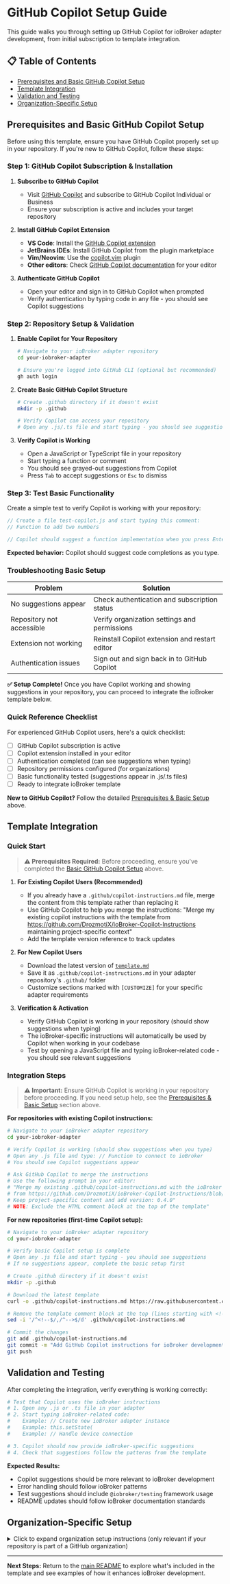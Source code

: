 # GitHub Copilot Setup Guide

This guide walks you through setting up GitHub Copilot for ioBroker adapter development, from initial subscription to template integration.

## 📋 Table of Contents

- [Prerequisites and Basic GitHub Copilot Setup](#prerequisites-and-basic-github-copilot-setup)
- [Template Integration](#template-integration)
- [Validation and Testing](#validation-and-testing)
- [Organization-Specific Setup](#organization-specific-setup)

## Prerequisites and Basic GitHub Copilot Setup

Before using this template, ensure you have GitHub Copilot properly set up in your repository. If you're new to GitHub Copilot, follow these steps:

### Step 1: GitHub Copilot Subscription & Installation

1. **Subscribe to GitHub Copilot**
   - Visit [GitHub Copilot](https://github.com/features/copilot) and subscribe to GitHub Copilot Individual or Business
   - Ensure your subscription is active and includes your target repository

2. **Install GitHub Copilot Extension**
   - **VS Code**: Install the [GitHub Copilot extension](https://marketplace.visualstudio.com/items?itemName=GitHub.copilot)
   - **JetBrains IDEs**: Install GitHub Copilot from the plugin marketplace
   - **Vim/Neovim**: Use the [copilot.vim](https://github.com/github/copilot.vim) plugin
   - **Other editors**: Check [GitHub Copilot documentation](https://docs.github.com/en/copilot) for your editor

3. **Authenticate GitHub Copilot**
   - Open your editor and sign in to GitHub Copilot when prompted
   - Verify authentication by typing code in any file - you should see Copilot suggestions

### Step 2: Repository Setup & Validation

1. **Enable Copilot for Your Repository**
   ```bash
   # Navigate to your ioBroker adapter repository
   cd your-iobroker-adapter
   
   # Ensure you're logged into GitHub CLI (optional but recommended)
   gh auth login
   ```

2. **Create Basic GitHub Copilot Structure**
   ```bash
   # Create .github directory if it doesn't exist
   mkdir -p .github
   
   # Verify Copilot can access your repository
   # Open any .js/.ts file and start typing - you should see suggestions
   ```

3. **Verify Copilot is Working**
   - Open a JavaScript or TypeScript file in your repository
   - Start typing a function or comment
   - You should see grayed-out suggestions from Copilot
   - Press `Tab` to accept suggestions or `Esc` to dismiss

### Step 3: Test Basic Functionality

Create a simple test to verify Copilot is working with your repository:

```javascript
// Create a file test-copilot.js and start typing this comment:
// Function to add two numbers

// Copilot should suggest a function implementation when you press Enter
```

**Expected behavior:** Copilot should suggest code completions as you type.

### Troubleshooting Basic Setup

| Problem | Solution |
|---------|----------|
| No suggestions appear | Check authentication and subscription status |
| Repository not accessible | Verify organization settings and permissions |
| Extension not working | Reinstall Copilot extension and restart editor |
| Authentication issues | Sign out and sign back in to GitHub Copilot |

**✅ Setup Complete!** Once you have Copilot working and showing suggestions in your repository, you can proceed to integrate the ioBroker template below.

### Quick Reference Checklist

For experienced GitHub Copilot users, here's a quick checklist:

- [ ] GitHub Copilot subscription is active
- [ ] Copilot extension installed in your editor
- [ ] Authentication completed (can see suggestions when typing)
- [ ] Repository permissions configured (for organizations)
- [ ] Basic functionality tested (suggestions appear in .js/.ts files)
- [ ] Ready to integrate ioBroker template

**New to GitHub Copilot?** Follow the detailed [Prerequisites & Basic Setup](#prerequisites-and-basic-github-copilot-setup) above.

## Template Integration

### Quick Start

> **⚠️ Prerequisites Required:** Before proceeding, ensure you've completed the [Basic GitHub Copilot Setup](#prerequisites-and-basic-github-copilot-setup) above.

1. **For Existing Copilot Users (Recommended)**
   - If you already have a `.github/copilot-instructions.md` file, merge the content from this template rather than replacing it
   - Use GitHub Copilot to help you merge the instructions: "Merge my existing copilot instructions with the template from https://github.com/DrozmotiX/ioBroker-Copilot-Instructions maintaining project-specific context"
   - Add the template version reference to track updates

2. **For New Copilot Users**
   - Download the latest version of [`template.md`](../template.md)
   - Save it as `.github/copilot-instructions.md` in your adapter repository's `.github/` folder
   - Customize sections marked with `[CUSTOMIZE]` for your specific adapter requirements

3. **Verification & Activation**
   - Verify GitHub Copilot is working in your repository (should show suggestions when typing)
   - The ioBroker-specific instructions will automatically be used by Copilot when working in your codebase
   - Test by opening a JavaScript file and typing ioBroker-related code - you should see relevant suggestions

### Integration Steps

> **⚠️ Important:** Ensure GitHub Copilot is working in your repository before proceeding. If you need setup help, see the [Prerequisites & Basic Setup](#prerequisites-and-basic-github-copilot-setup) section above.

**For repositories with existing Copilot instructions:**
```bash
# Navigate to your ioBroker adapter repository
cd your-iobroker-adapter

# Verify Copilot is working (should show suggestions when you type)
# Open any .js file and type: // Function to connect to ioBroker
# You should see Copilot suggestions appear

# Ask GitHub Copilot to merge the instructions
# Use the following prompt in your editor:
# "Merge my existing .github/copilot-instructions.md with the ioBroker template 
# from https://github.com/DrozmotiX/ioBroker-Copilot-Instructions/blob/main/template.md
# Keep project-specific content and add version: 0.4.0"
# NOTE: Exclude the HTML comment block at the top of the template"
```

**For new repositories (first-time Copilot setup):**
```bash
# Navigate to your ioBroker adapter repository
cd your-iobroker-adapter

# Verify basic Copilot setup is complete
# Open any .js file and start typing - you should see suggestions
# If no suggestions appear, complete the basic setup first

# Create .github directory if it doesn't exist
mkdir -p .github

# Download the latest template
curl -o .github/copilot-instructions.md https://raw.githubusercontent.com/DrozmotiX/ioBroker-Copilot-Instructions/main/template.md

# Remove the template comment block at the top (lines starting with <!--)
sed -i '/^<!--$/,/^-->$/d' .github/copilot-instructions.md

# Commit the changes
git add .github/copilot-instructions.md
git commit -m "Add GitHub Copilot instructions for ioBroker development"
git push
```

## Validation and Testing

After completing the integration, verify everything is working correctly:

```bash
# Test that Copilot uses the ioBroker instructions
# 1. Open any .js or .ts file in your adapter
# 2. Start typing ioBroker-related code:
#    Example: // Create new ioBroker adapter instance
#    Example: this.setState(
#    Example: // Handle device connection

# 3. Copilot should now provide ioBroker-specific suggestions
# 4. Check that suggestions follow the patterns from the template
```

**Expected Results:**
- Copilot suggestions should be more relevant to ioBroker development
- Error handling should follow ioBroker patterns
- Test suggestions should include `@iobroker/testing` framework usage
- README updates should follow ioBroker documentation standards

## Organization-Specific Setup

<details>
<summary>Click to expand organization setup instructions (only relevant if your repository is part of a GitHub organization)</summary>

### Step 4: Repository Permissions (For Organizations)

If your repository is part of an organization:

1. **Check Organization Settings**
   - Go to your GitHub organization settings
   - Navigate to "Copilot" in the left sidebar
   - Ensure your repository is included in the allowed repositories

2. **Verify Team Access**
   - Ensure your team has Copilot access enabled
   - Check that repository access policies allow Copilot usage

### Organization-Specific Troubleshooting

| Problem | Solution |
|---------|----------|
| Organization access denied | Contact organization admin to enable Copilot access |
| Repository not in allowed list | Add repository to organization's Copilot allowed repositories |
| Team access issues | Verify team has Copilot license allocation |
| Policy restrictions | Review organization Copilot policies and permissions |

### Organization Best Practices

- **Centralized Configuration**: Consider creating organization-level Copilot instruction templates
- **Access Management**: Use teams to manage Copilot access across repositories
- **Policy Compliance**: Ensure Copilot usage complies with organization security policies
- **Training**: Provide team training on Copilot best practices for ioBroker development

</details>

---

**Next Steps:** Return to the [main README](../README.md) to explore what's included in the template and see examples of how it enhances ioBroker development.
